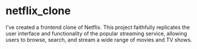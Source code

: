 # netflix_clone
I've created a frontend clone of Netflix. This project faithfully replicates the user interface and functionality of the popular streaming service, allowing users to browse, search, and stream a wide range of movies and TV shows.
